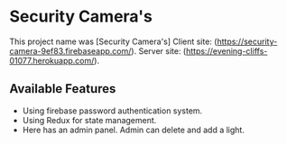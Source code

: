 # Security Camera's

This project name was [Security Camera's]
Client site: (https://security-camera-9ef83.firebaseapp.com/).
Server site: (https://evening-cliffs-01077.herokuapp.com/).

## Available Features

- Using firebase password authentication system.
- Using Redux for state management.
- Here has an admin panel. Admin can delete and add a light.

